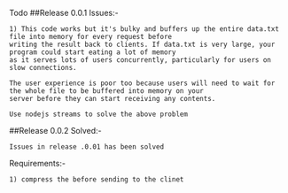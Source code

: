 Todo
##Release 0.0.1
Issues:-

	1) This code works but it's bulky and buffers up the entire data.txt file into memory for every request before
	writing the result back to clients. If data.txt is very large, your program could start eating a lot of memory
	as it serves lots of users concurrently, particularly for users on slow connections.

	The user experience is poor too because users will need to wait for the whole file to be buffered into memory on your
	server before they can start receiving any contents.

	Use nodejs streams to solve the above problem

##Release 0.0.2
Solved:-

	Issues in release .0.01 has been solved

Requirements:-

	1) compress the before sending to the clinet

